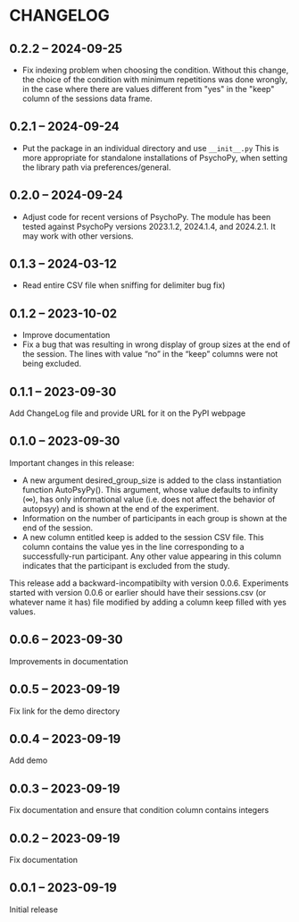 # CHANGELOG

## 0.2.2 – 2024-09-25

- Fix indexing problem when choosing the condition. Without this change, the choice of the condition with minimum repetitions was done wrongly, in the case where there are values different from "yes" in the "keep" column of the sessions data frame.

## 0.2.1 – 2024-09-24

- Put the package in an individual directory and use `__init__.py` This is more appropriate for standalone installations of PsychoPy, when setting the library path via preferences/general.

## 0.2.0 – 2024-09-24

- Adjust code for recent versions of PsychoPy. The module has been tested against PsychoPy versions 2023.1.2, 2024.1.4, and 2024.2.1. It may work with other versions.

## 0.1.3 – 2024-03-12

- Read entire CSV file when sniffing for delimiter bug fix)

## 0.1.2 – 2023-10-02

- Improve documentation
- Fix a bug that was resulting in wrong display of group sizes at the end of the session. The lines with value “no” in the “keep” columns were not being excluded.

## 0.1.1 – 2023-09-30

Add ChangeLog file and provide URL for it on the PyPI webpage

## 0.1.0 – 2023-09-30

Important changes in this release:

- A new argument desired_group_size is added to the class instantiation function AutoPsyPy(). This argument, whose value defaults to infinity (∞), has only informational value (i.e. does not affect the behavior of autopsyy) and is shown at the end of the experiment.
- Information on the number of participants in each group is shown at the end of the session.
- A new column entitled keep is added to the session CSV file. This column contains the value yes in the line corresponding to a successfully-run participant. Any other value appearing in this column indicates that the participant is excluded from the study.

This release add a backward-incompatibilty with version 0.0.6. Experiments started with version 0.0.6 or earlier should have their sessions.csv (or whatever name it has) file modified by adding a column keep filled with yes values.

## 0.0.6 – 2023-09-30

Improvements in documentation

## 0.0.5 – 2023-09-19

Fix link for the demo directory

## 0.0.4 – 2023-09-19

Add demo

## 0.0.3 – 2023-09-19

Fix documentation and ensure that condition column contains integers

## 0.0.2 – 2023-09-19

Fix documentation

## 0.0.1 – 2023-09-19

Initial release

<!---
Local Variables:
ispell-local-dictionary: "american"
eval: (auto-fill-mode -1)
eval: (visual-line-mode)
eval: (flyspell-mode)
End:
--->

<!--  LocalWords:  PsychoPy
 -->

